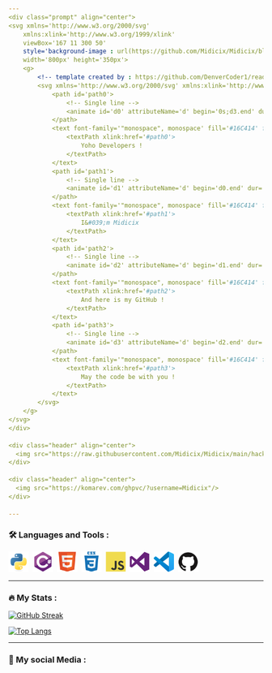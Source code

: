 ```yaml
---
<div class="prompt" align="center">
<svg xmlns='http://www.w3.org/2000/svg'
    xmlns:xlink='http://www.w3.org/1999/xlink'
    viewBox='167 11 300 50'
    style='background-image : url(https://github.com/Midicix/Midicix/blob/main/cmdV2-nbck.png?raw=true); background-repeat : no-repeat;'
    width='800px' height='350px'>
	<g>
		<!-- template created by : https://github.com/DenverCoder1/readme-typing-svg/ -->
		<svg xmlns='http://www.w3.org/2000/svg' xmlns:xlink='http://www.w3.org/1999/xlink' viewBox='0 0 400 50' width='800px' height='50px'>
			<path id='path0'>
				<!-- Single line -->
				<animate id='d0' attributeName='d' begin='0s;d3.end' dur='5000ms' fill='remove' values='m0,25 h0 ; m0,25 h400 ; m0,25 h400 ; m0,25 h0' keyTimes='0;0.8;0.8;1' />
			</path>
			<text font-family='"monospace", monospace' fill='#16C414' font-size='12' dominant-baseline='middle' x='0%' text-anchor='right'>
				<textPath xlink:href='#path0'>
					Yoho Developers !
				</textPath>
			</text>
			<path id='path1'>
				<!-- Single line -->
				<animate id='d1' attributeName='d' begin='d0.end' dur='5000ms' fill='remove' values='m0,25 h0 ; m0,25 h400 ; m0,25 h400 ; m0,25 h0' keyTimes='0;0.8;0.8;1' />
			</path>
			<text font-family='"monospace", monospace' fill='#16C414' font-size='12' dominant-baseline='middle' x='0%' text-anchor='right'>
				<textPath xlink:href='#path1'>
					I&#039;m Midicix
				</textPath>
			</text>
			<path id='path2'>
				<!-- Single line -->
				<animate id='d2' attributeName='d' begin='d1.end' dur='5000ms' fill='remove' values='m0,25 h0 ; m0,25 h400 ; m0,25 h400 ; m0,25 h0' keyTimes='0;0.8;0.8;1' />
			</path>
			<text font-family='"monospace", monospace' fill='#16C414' font-size='12' dominant-baseline='middle' x='0%' text-anchor='right'>
				<textPath xlink:href='#path2'>
					And here is my GitHub !
				</textPath>
			</text>
			<path id='path3'>
				<!-- Single line -->
				<animate id='d3' attributeName='d' begin='d2.end' dur='5000ms' fill='remove' values='m0,25 h0 ; m0,25 h400 ; m0,25 h400 ; m0,25 h0' keyTimes='0;0.8;0.8;1' />
			</path>
			<text font-family='"monospace", monospace' fill='#16C414' font-size='12' dominant-baseline='middle' x='0%' text-anchor='right'>
				<textPath xlink:href='#path3'>
					May the code be with you !
				</textPath>
			</text>
		</svg>
	</g>
</svg>
</div>

<div class="header" align="center">
  <img src="https://raw.githubusercontent.com/Midicix/Midicix/main/hacker.png" width="100"/>
</div>

<div class="header" align="center">
  <img src="https://komarev.com/ghpvc/?username=Midicix"/>
</div>

---
```


### :hammer_and_wrench: Languages and Tools :

<div>
  <img src="https://github.com/devicons/devicon/blob/master/icons/python/python-original.svg" title="Python" alt="Python" width="40" height="40"/>&nbsp;
  <img src="https://github.com/devicons/devicon/blob/master/icons/csharp/csharp-original.svg" title="C#" alt="C#" width="40" height="40"/>&nbsp;
  <img src="https://github.com/devicons/devicon/blob/master/icons/html5/html5-original.svg" title="HTML5" alt="HTML" width="40" height="40"/>&nbsp;
  <img src="https://github.com/devicons/devicon/blob/master/icons/css3/css3-plain-wordmark.svg"  title="CSS3" alt="CSS" width="40" height="40"/>&nbsp;
  <img src="https://github.com/devicons/devicon/blob/master/icons/javascript/javascript-original.svg" title="JavaScript" alt="JavaScript" width="40" height="40"/>&nbsp;
  <img src="https://github.com/devicons/devicon/blob/master/icons/visualstudio/visualstudio-plain.svg" title="VisualStudio" alt="VisualStudio" width="40" height="40"/>&nbsp;
  <img src="https://github.com/devicons/devicon/blob/master/icons/vscode/vscode-original.svg" title="VisualStudioCode" alt="VisualStudioCode" width="40" height="40"/>&nbsp;
  <img src="https://github.com/devicons/devicon/blob/master/icons/github/github-original.svg" title="GitHub" alt="GitHub" width="40" height="40"/>&nbsp;
</div>


---

### :fire: My Stats :

[![GitHub Streak](http://github-readme-streak-stats.herokuapp.com?user=Midicix&theme=dark)](https://git.io/streak-stats)

[![Top Langs](https://github-readme-stats.vercel.app/api/top-langs/?username=Midicix&layout=compact&theme=darcula)](https://github.com/anuraghazra/github-readme-stats)

---

### :link: My social Media :
